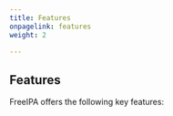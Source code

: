 ```yaml
---
title: Features
onpagelink: features
weight: 2

---
```


Features
--------

FreeIPA offers the following key features: